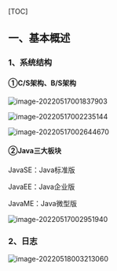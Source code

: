 

[TOC]





## 一、基本概述

### 1、系统结构

#### ①C/S架构、B/S架构

![image-20220517001837903](C:\Users\Lzo\AppData\Roaming\Typora\typora-user-images\image-20220517001837903.png)

![image-20220517002235144](C:\Users\Lzo\AppData\Roaming\Typora\typora-user-images\image-20220517002235144.png)

![image-20220517002644670](C:\Users\Lzo\AppData\Roaming\Typora\typora-user-images\image-20220517002644670.png)



#### ②Java三大板块

JavaSE：Java标准版

JavaEE：Java企业版

JavaME：Java微型版

![image-20220517002951940](C:\Users\Lzo\AppData\Roaming\Typora\typora-user-images\image-20220517002951940.png)





### 2、日志

![image-20220518003213060](C:\Users\Lzo\AppData\Roaming\Typora\typora-user-images\image-20220518003213060.png)





















